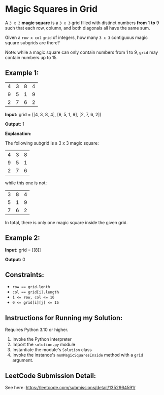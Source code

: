 # Magic Squares in Grid

A `3 x 3` **magic square** is a `3 x 3` grid filled with distinct numbers
**from** 1 **to** 9 such that each row, column, and both diagonals all have the
same sum.

Given a `row x col` `grid` of integers, how many `3 x 3` contiguous magic square
subgrids are there?

Note: while a magic square can only contain numbers from 1 to 9, `grid` may
contain numbers up to 15.

## Example 1:
<table>
    <tr>
        <td>
            4
        </td>
        <td>
            3
        </td>
        <td>
            8
        </td>
        <td>
            4
        </td>
    </tr>
    <tr>
        <td>
            9
        </td>
        <td>
            5
        </td>
        <td>
            1
        </td>
        <td>
            9
        </td>
    </tr>
    <tr>
        <td>
            2
        </td>
        <td>
            7
        </td>
        <td>
            6
        </td>
        <td>
            2
        </td>
    </tr>
</table>

**Input:** grid = [[4, 3, 8, 4], [9, 5, 1, 9], [2, 7, 6, 2]]

**Output:** 1

**Explanation:**

The following subgrid is a 3 x 3 magic square:

<table>
    <tr>
        <td>
            4
        </td>
        <td>
            3
        </td>
        <td>
            8
        </td>
    </tr>
    <tr>
        <td>
            9
        </td>
        <td>
            5
        </td>
        <td>
            1
        </td>
    </tr>
    <tr>
        <td>
            2
        </td>
        <td>
            7
        </td>
        <td>
            6
        </td>
    </tr>
</table>

while this one is not:

<table>
    <tr>
        <td>
            3
        </td>
        <td>
            8
        </td>
        <td>
            4
        </td>
    </tr>
    <tr>
        <td>
            5
        </td>
        <td>
            1
        </td>
        <td>
            9
        </td>
    </tr>
    <tr>
        <td>
            7
        </td>
        <td>
            6
        </td>
        <td>
            2
        </td>
    </tr>
</table>

In total, there is only one magic square inside the given grid.

## Example 2:
**Input:** grid = [[8]]

**Output:** 0

## Constraints:
* `row == grid.lenth`
* `col == grid[i].length`
* `1 <= row, col <= 10`
* `0 <= grid[i][j] <= 15`

## Instructions for Running my Solution:
Requires Python 3.10 or higher.

1. Invoke the Python interpreter
2. Import the `solution.py` module
3. Instantiate the module's `Solution` class
4. Invoke the instance's `numMagicSquaresInside` method with a `grid` argument.

## LeetCode Submission Detail:
See here: https://leetcode.com/submissions/detail/1352964591/
